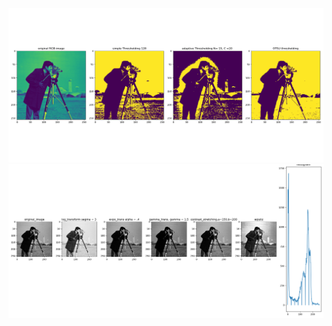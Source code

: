 ![fig1](https://github.com/zaky-fetoh/image-processing-course/blob/main/chapter2/Thresholding%20OutPut.png)
![fig2](https://github.com/zaky-fetoh/image-processing-course/blob/main/chapter2/image_inhancement.png)
